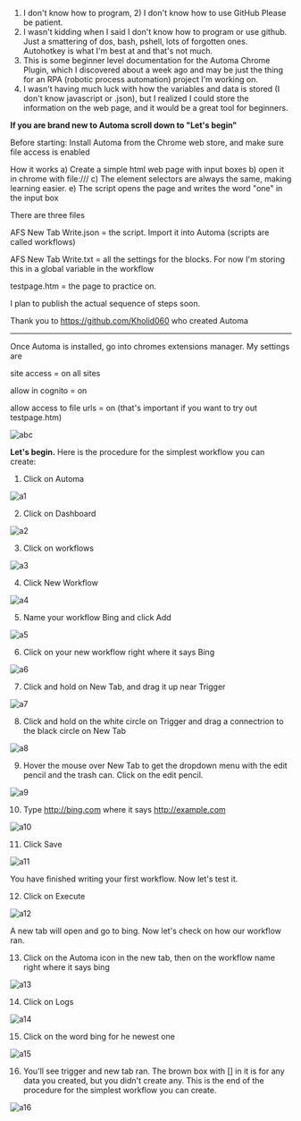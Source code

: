 1) I don't know how to program, 2) I don't know how to use GitHub      Please be patient.
2) I wasn't kidding when I said I don't know how to program or use github.  Just a smattering of dos, bash, pshell, lots of forgotten ones.  Autohotkey is what I'm best at and that's not much.
3) This is some beginner level documentation for the Automa Chrome Plugin, which I discovered about a week ago and may be just the thing for an RPA (robotic process automation) project I'm working on.
4) I wasn't having much luck with how the variables and data is stored (I don't know javascript or .json), but I realized I could store the information on the web page, and it would be a great tool for beginners.

<b> If you are brand new to Automa scroll down to "Let's begin"</b>

Before starting:  Install Automa from the Chrome web store, and make sure file access is enabled

How it works
a) Create a simple html web page with input boxes
b) open it in chrome with file:///
c) The element selectors are always the same, making learning easier.
e) The script opens the page and writes the word "one" in the input box

There are three files

AFS New Tab Write.json = the script.  Import it into Automa (scripts are called workflows)

AFS New Tab Write.txt = all the settings for the blocks.  For now I'm storing this in a global variable in the workflow

testpage.htm = the page to practice on.

I plan to publish the actual sequence of steps soon.

Thank you to https://github.com/Kholid060 who created Automa

------------------------------------------------------------------------------------------------
<!-- a normal html comment -->
<!-- filenames are case sensitive-->

Once Automa is installed, go into chromes extensions manager.  My settings are 

site access = on all sites

allow in cognito = on

allow access to file urls = on (that's important if you want to try out testpage.htm)
<!-- ![abc](https://github.com/MagEpub/Non-Public/blob/main/automa%20chrome%20settings.png?raw=true) -->
![abc](https://github.com/MagEpub/Non-Public/blob/main/automa%20chrome%20settings.png?raw=true)

<b>Let's begin.</b>  Here is the procedure for the simplest workflow you can create:

1.  Click on Automa

![a1](https://github.com/MagEpub/Non-Public/blob/main/a1.png?raw=true)

2.  Click on Dashboard

![a2](https://github.com/MagEpub/Non-Public/blob/main/a2.png?raw=true)
<!--  ![a2](?raw=true)  -->

3.  Click on workflows

 ![a3](https://github.com/MagEpub/Non-Public/blob/main/a3.png?raw=true)
 
4.  Click New Workflow

 ![a4](https://github.com/MagEpub/Non-Public/blob/main/a4.png?raw=true)
 
5.  Name your workflow Bing and click Add

 ![a5](https://github.com/MagEpub/Non-Public/blob/main/a5.png?raw=true)
 
6.  Click on your new workflow right where it says Bing
   
![a6](https://github.com/MagEpub/Non-Public/blob/main/a6.png?raw=true)

7.  Click and hold on New Tab, and drag it up near Trigger

 ![a7](https://github.com/MagEpub/Non-Public/blob/main/a7.png?raw=true)
 
8.  Click and hold on the white circle on Trigger and drag a connectrion to the black circle on New Tab

 ![a8](https://github.com/MagEpub/Non-Public/blob/main/a8.png?raw=true)
 
9. Hover the mouse over New Tab to get the dropdown menu with the edit pencil and the trash can.  Click on the edit pencil.

 ![a9](https://github.com/MagEpub/Non-Public/blob/main/a9.png?raw=true)
 
10.  Type http://bing.com where it says http://example.com

 ![a10](https://github.com/MagEpub/Non-Public/blob/main/a10.png?raw=true)
 
11.  Click Save

 ![a11](https://github.com/MagEpub/Non-Public/blob/main/a11.png?raw=true)
 
You have finished writing your first workflow.  Now let's test it.

12.  Click on Execute

 ![a12](https://github.com/MagEpub/Non-Public/blob/main/a12.png?raw=true)
 
A new tab will open and go to bing.  Now let's check on how our workflow ran.  

13.  Click on the Automa icon in the new tab, then on the workflow name right where it says bing

 ![a13](https://github.com/MagEpub/Non-Public/blob/main/a13.png?raw=true)
 
14.  Click on Logs

 ![a14](https://github.com/MagEpub/Non-Public/blob/main/a14.png?raw=true)
 
15.  Click on the word bing for he newest one

 ![a15](https://github.com/MagEpub/Non-Public/blob/main/a15.png?raw=true)
 
16.  You'll see trigger and new tab ran.  The brown box with [] in it is for any data you created, but you didn't create any.  This is the end of the procedure for the simplest workflow you can create.

 ![a16](https://github.com/MagEpub/Non-Public/blob/main/a16.png?raw=true)
